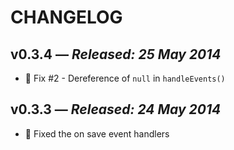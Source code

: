 # CHANGELOG

## **v0.3.4** &mdash; *Released: 25 May 2014*

* :bug: Fix #2 - Dereference of `null` in `handleEvents()`

## **v0.3.3** &mdash; *Released: 24 May 2014*

* :bug: Fixed the on save event handlers
